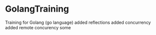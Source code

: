 # GolangTraining
Training for Golang (go language)
added reflections
added concurrency
added remote concurency
some

